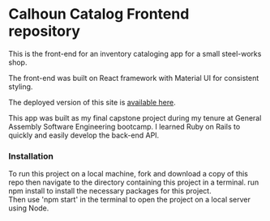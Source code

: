 
# Calhoun Catalog Frontend repository

This is the front-end for an inventory cataloging app for a small steel-works shop.

The front-end was built on React framework with Material UI for consistent styling.  

The deployed version of this site is [available here](http://calhouncatalog.herokuapp.com/). 

This app was built as my final capstone project during my tenure at General Assembly Software Engineering bootcamp.
I learned Ruby on Rails to quickly and easily develop the back-end API.

### Installation

To run this project on a local machine, fork and download a copy of this repo then navigate to the directory containing this project in a terminal. run npm install to install the necessary packages for this project.  
Then use 'npm start' in the terminal to open the project on a local server using Node.
